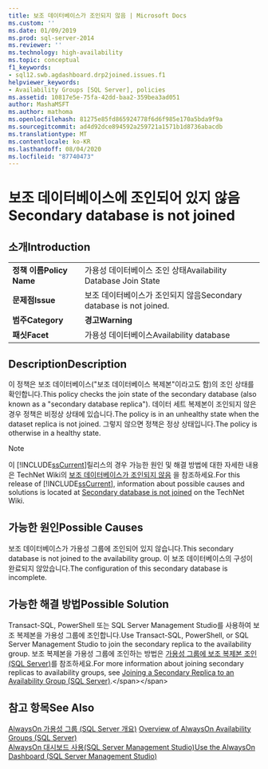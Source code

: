 ```yaml
---
title: 보조 데이터베이스가 조인되지 않음 | Microsoft Docs
ms.custom: ''
ms.date: 01/09/2019
ms.prod: sql-server-2014
ms.reviewer: ''
ms.technology: high-availability
ms.topic: conceptual
f1_keywords:
- sql12.swb.agdashboard.drp2joined.issues.f1
helpviewer_keywords:
- Availability Groups [SQL Server], policies
ms.assetid: 10817e5e-75fa-42dd-baa2-359bea3ad051
author: MashaMSFT
ms.author: mathoma
ms.openlocfilehash: 81275e85fd865924778f6d6f985e170a5bda9f9a
ms.sourcegitcommit: ad4d92dce894592a259721a1571b1d8736abacdb
ms.translationtype: MT
ms.contentlocale: ko-KR
ms.lasthandoff: 08/04/2020
ms.locfileid: "87740473"
---
```

# <a name="secondary-database-is-not-joined"></a><span data-ttu-id="b5071-102">보조 데이터베이스에 조인되어 있지 않음</span><span class="sxs-lookup"><span data-stu-id="b5071-102">Secondary database is not joined</span></span>
    
## <a name="introduction"></a><span data-ttu-id="b5071-103">소개</span><span class="sxs-lookup"><span data-stu-id="b5071-103">Introduction</span></span>  
  
|||  
|-|-|  
|<span data-ttu-id="b5071-104">**정책 이름**</span><span class="sxs-lookup"><span data-stu-id="b5071-104">**Policy Name**</span></span>|<span data-ttu-id="b5071-105">가용성 데이터베이스 조인 상태</span><span class="sxs-lookup"><span data-stu-id="b5071-105">Availability Database Join State</span></span>|  
|<span data-ttu-id="b5071-106">**문제점**</span><span class="sxs-lookup"><span data-stu-id="b5071-106">**Issue**</span></span>|<span data-ttu-id="b5071-107">보조 데이터베이스가 조인되지 않음</span><span class="sxs-lookup"><span data-stu-id="b5071-107">Secondary database is not joined.</span></span>|  
|<span data-ttu-id="b5071-108">**범주**</span><span class="sxs-lookup"><span data-stu-id="b5071-108">**Category**</span></span>|<span data-ttu-id="b5071-109">**경고**</span><span class="sxs-lookup"><span data-stu-id="b5071-109">**Warning**</span></span>|  
|<span data-ttu-id="b5071-110">**패싯**</span><span class="sxs-lookup"><span data-stu-id="b5071-110">**Facet**</span></span>|<span data-ttu-id="b5071-111">가용성 데이터베이스</span><span class="sxs-lookup"><span data-stu-id="b5071-111">Availability database</span></span>|  
  
## <a name="description"></a><span data-ttu-id="b5071-112">Description</span><span class="sxs-lookup"><span data-stu-id="b5071-112">Description</span></span>  
 <span data-ttu-id="b5071-113">이 정책은 보조 데이터베이스("보조 데이터베이스 복제본"이라고도 함)의 조인 상태를 확인합니다.</span><span class="sxs-lookup"><span data-stu-id="b5071-113">This policy checks the join state of the secondary database (also known as a "secondary database replica").</span></span> <span data-ttu-id="b5071-114">데이터 세트 복제본이 조인되지 않은 경우 정책은 비정상 상태에 있습니다.</span><span class="sxs-lookup"><span data-stu-id="b5071-114">The policy is in an unhealthy state when the dataset replica is not joined.</span></span> <span data-ttu-id="b5071-115">그렇지 않으면 정책은 정상 상태입니다.</span><span class="sxs-lookup"><span data-stu-id="b5071-115">The policy is otherwise in a healthy state.</span></span>  
  
> [!NOTE]  
>  <span data-ttu-id="b5071-116">이 [!INCLUDE[ssCurrent](../../../includes/sscurrent-md.md)]릴리스의 경우 가능한 원인 및 해결 방법에 대한 자세한 내용은 TechNet Wiki의 [보조 데이터베이스가 조인되지 않음](https://go.microsoft.com/fwlink/p/?LinkId=220862) 을 참조하세요.</span><span class="sxs-lookup"><span data-stu-id="b5071-116">For this release of [!INCLUDE[ssCurrent](../../../includes/sscurrent-md.md)], information about possible causes and solutions is located at [Secondary database is not joined](https://go.microsoft.com/fwlink/p/?LinkId=220862) on the TechNet Wiki.</span></span>  
  
## <a name="possible-causes"></a><span data-ttu-id="b5071-117">가능한 원인</span><span class="sxs-lookup"><span data-stu-id="b5071-117">Possible Causes</span></span>  
 <span data-ttu-id="b5071-118">보조 데이터베이스가 가용성 그룹에 조인되어 있지 않습니다.</span><span class="sxs-lookup"><span data-stu-id="b5071-118">This secondary database is not joined to the availability group.</span></span> <span data-ttu-id="b5071-119">이 보조 데이터베이스의 구성이 완료되지 않았습니다.</span><span class="sxs-lookup"><span data-stu-id="b5071-119">The configuration of this secondary database is incomplete.</span></span>  
  
## <a name="possible-solution"></a><span data-ttu-id="b5071-120">가능한 해결 방법</span><span class="sxs-lookup"><span data-stu-id="b5071-120">Possible Solution</span></span>  
 <span data-ttu-id="b5071-121">Transact-SQL, PowerShell 또는 SQL Server Management Studio를 사용하여 보조 복제본을 가용성 그룹에 조인합니다.</span><span class="sxs-lookup"><span data-stu-id="b5071-121">Use Transact-SQL, PowerShell, or SQL Server Management Studio to join the secondary replica to the availability group.</span></span> <span data-ttu-id="b5071-122">보조 복제본을 가용성 그룹에 조인하는 방법은 [가용성 그룹에 보조 복제본 조인(SQL Server)](https://msdn.microsoft.com/library/ff878473\(en-us,SQL.110\).aspx)를 참조하세요.</span><span class="sxs-lookup"><span data-stu-id="b5071-122">For more information about joining secondary replicas to availability groups, see [Joining a Secondary Replica to an Availability Group (SQL Server)](https://msdn.microsoft.com/library/ff878473\(en-us,SQL.110\).aspx).</span></span>  
  
## <a name="see-also"></a><span data-ttu-id="b5071-123">참고 항목</span><span class="sxs-lookup"><span data-stu-id="b5071-123">See Also</span></span>  
 <span data-ttu-id="b5071-124">[AlwaysOn 가용성 그룹 &#40;SQL Server 개요&#41;](overview-of-always-on-availability-groups-sql-server.md) </span><span class="sxs-lookup"><span data-stu-id="b5071-124">[Overview of AlwaysOn Availability Groups &#40;SQL Server&#41;](overview-of-always-on-availability-groups-sql-server.md) </span></span>  
 [<span data-ttu-id="b5071-125">AlwaysOn 대시보드 사용&#40;SQL Server Management Studio&#41;</span><span class="sxs-lookup"><span data-stu-id="b5071-125">Use the AlwaysOn Dashboard &#40;SQL Server Management Studio&#41;</span></span>](use-the-always-on-dashboard-sql-server-management-studio.md)  
  
  
